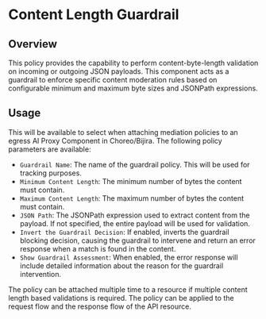 # Content Length Guardrail

## Overview

This policy provides the capability to perform content-byte-length validation on incoming or outgoing JSON payloads. This component acts as a guardrail to enforce specific content moderation rules based on configurable minimum and maximum byte sizes and JSONPath expressions.

## Usage

This will be available to select when attaching mediation policies to an egress AI Proxy Component in Choreo/Bijira. The following policy parameters are available:

- `Guardrail Name`: The name of the guardrail policy. This will be used for tracking purposes.
- `Minimum Content Length`: The minimum number of bytes the content must contain.
- `Maximum Content Length`: The maximum number of bytes the content must contain.
- `JSON Path`: The JSONPath expression used to extract content from the payload. If not specified, the entire payload will be used for validation.
- `Invert the Guardrail Decision`: If enabled, inverts the guardrail blocking decision, causing the guardrail to intervene and return an error response when a match is found in the content.
- `Show Guardrail Assessment`: When enabled, the error response will include detailed information about the reason for the guardrail intervention.

The policy can be attached multiple time to a resource if multiple content length based validations is required. The policy can be applied to the request flow and the response flow of the API resource.
